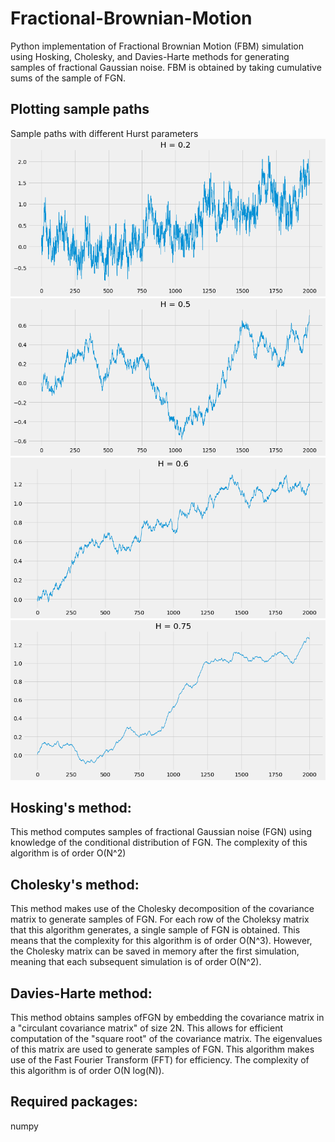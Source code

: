 # Fractional-Brownian-Motion
Python implementation of Fractional Brownian Motion (FBM) simulation using Hosking, Cholesky, and Davies-Harte methods for generating samples of fractional Gaussian noise. FBM is obtained by taking cumulative sums of the sample of FGN.

## Plotting sample paths
Sample paths with different Hurst parameters
![](images/Hurst_0.2.png) 
![](images/Hurst_0.5.png)
![](images/Hurst_0.6.png)
![](images/Hurst_0.75.png)

## Hosking's method:
This method computes samples of fractional Gaussian noise (FGN) using knowledge of the conditional distribution of FGN. The complexity of this algorithm is of order O(N^2)

## Cholesky's method:
This method makes use of the Cholesky decomposition of the covariance matrix to generate samples of FGN. For each row of the Choleksy matrix that this algorithm generates, a single sample of FGN is obtained. This means that the complexity for this algorithm is of order O(N^3). However, the Cholesky matrix can be saved in memory after the first simulation, meaning that each subsequent simulation is of order O(N^2).

## Davies-Harte method:
This method obtains samples ofFGN by embedding the covariance matrix in a "circulant covariance matrix" of size 2N. This allows for efficient computation of the "square root" of the covariance matrix. The eigenvalues of this matrix are used to generate samples of FGN. This algorithm makes use of the Fast Fourier Transform (FFT) for efficiency. The complexity of this algorithm is of order O(N log(N)).

## Required packages:
numpy



